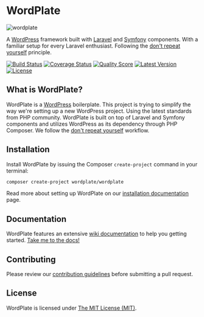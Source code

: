 WordPlate
=========

![wordplate](https://cloud.githubusercontent.com/assets/499192/9743256/a84e145c-5665-11e5-9ed1-235c0b395459.png)

A [WordPress](https://github.com/WordPress/WordPress) framework built with [Laravel](https://laravel.com/) and [Symfony](https://symfony.com/) components. With a familiar setup for every Laravel enthusiast. Following the [don't repeat yourself](http://en.wikipedia.org/wiki/Don't_repeat_yourself) principle.

[![Build Status](https://img.shields.io/travis/wordplate/framework/master.svg?style=flat)](https://travis-ci.org/wordplate/framework)
[![Coverage Status](https://img.shields.io/scrutinizer/coverage/g/wordplate/framework.svg?style=flat)](https://scrutinizer-ci.com/g/wordplate/framework/code-structure)
[![Quality Score](https://img.shields.io/scrutinizer/g/wordplate/framework.svg?style=flat)](https://scrutinizer-ci.com/g/wordplate/framework)
[![Latest Version](https://img.shields.io/github/release/wordplate/wordplate.svg?style=flat)](https://github.com/wordplate/wordplate/releases)
[![License](https://img.shields.io/packagist/l/wordplate/wordplate.svg?style=flat)](https://packagist.org/packages/wordplate/wordplate)

## What is WordPlate?

WordPlate is a [WordPress](https://github.com/WordPress/WordPress) boilerplate. This project is trying to simplify the way we're setting up a new WordPress project. Using the latest standards from PHP community. WordPlate is built on top of Laravel and Symfony components and utilizes WordPress as its dependency through PHP Composer. We follow the [don't repeat yourself](http://en.wikipedia.org/wiki/Don't_repeat_yourself) workflow.

## Installation

Install WordPlate by issuing the Composer `create-project` command in your terminal:

```bash
composer create-project wordplate/wordplate
```

Read more about setting up WordPlate on our [installation documentation](https://github.com/wordplate/wordplate/wiki/installation) page.

## Documentation

WordPlate features an extensive [wiki documentation](https://github.com/wordplate/wordplate/wiki) to help you getting started. [Take me to the docs!](https://github.com/wordplate/wordplate/wiki)

## Contributing

Please review our [contribution guidelines](https://github.com/wordplate/framework/blob/master/CONTRIBUTING.md) before submitting a pull request.

## License

WordPlate is licensed under [The MIT License (MIT)](LICENSE).
